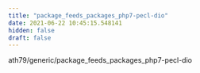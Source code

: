 ```yaml
---
title: "package_feeds_packages_php7-pecl-dio"
date: 2021-06-22 10:45:15.548141
hidden: false
draft: false
---
```


ath79/generic/package_feeds_packages_php7-pecl-dio


